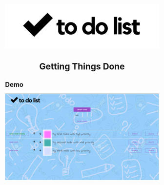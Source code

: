 <p align="center"><img src="images/todo.png" width=900px></p>
<h1 align="center">Getting Things Done</h1>
<h2>Demo</h2>
  <img src="images/demo.png">
